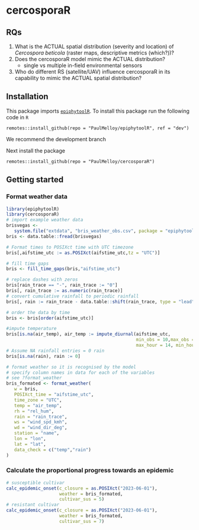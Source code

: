 # cercosporaR  

## RQs  

1) What is the ACTUAL spatial distribution (severity and location) of 
*Cercospora beticola* (raster maps, descriptive metrics (which?))?  
2) Does the cercosporaR model mimic the ACTUAL distribution?  
    - single vs multiple in-field environmental sensors  
3) Who do different RS (satellite/UAV) influence cercosporaR in its capability 
to mimic the ACTUAL spatial distribution?  

## Installation  

This package imports [`epiphytoolR`](https://github.com/PaulMelloy/epiphytoolR). 
To install this package run the following code in `R`
```
remotes::install_github(repo = "PaulMelloy/epiphytoolR", ref = "dev")
```
We recommend the development branch

Next install the package
```
remotes::install_github(repo = "PaulMelloy/cercosporaR")
```

## Getting started

### Format weather data  
```r
library(epiphytoolR)
library(cercosporaR)
# import example weather data
brisvegas <-
   system.file("extdata", "bris_weather_obs.csv", package = "epiphytoolR")
bris <- data.table::fread(brisvegas)

# Format times to POSIXct time with UTC timezone
bris[,aifstime_utc := as.POSIXct(aifstime_utc,tz = "UTC")]

# fill time gaps
bris <- fill_time_gaps(bris,"aifstime_utc")

# replace dashes with zeros
bris[rain_trace == "-", rain_trace := "0"]
bris[, rain_trace := as.numeric(rain_trace)]
# convert cumulative rainfall to periodic rainfall
bris[, rain := rain_trace - data.table::shift(rain_trace, type = "lead")][rain < 0, rain := rain_trace ]

# order the data by time
bris <- bris[order(aifstime_utc)]

#impute temperature
bris[is.na(air_temp), air_temp := impute_diurnal(aifstime_utc,
                                                 min_obs = 10,max_obs = 28,
                                                 max_hour = 14, min_hour = 5)]
# Assume NA rainfall entries = 0 rain
bris[is.na(rain), rain := 0]

# format weather so it is recognised by the model
# specify column names in data for each of the variables 
# see ?format_weather
bris_formated <- format_weather(
   w = bris,
   POSIXct_time = "aifstime_utc",
   time_zone = "UTC",
   temp = "air_temp",
   rh = "rel_hum",
   rain = "rain_trace",
   ws = "wind_spd_kmh",
   wd = "wind_dir_deg",
   station = "name",
   lon = "lon",
   lat = "lat",
   data_check = c("temp","rain")
)
```

### Calculate the proportional progress towards an epidemic  
```r
# susceptible cultivar
calc_epidemic_onset(c_closure = as.POSIXct("2023-06-01"),
                    weather = bris_formated,
                    cultivar_sus = 5)
# resistant cultivar                    
calc_epidemic_onset(c_closure = as.POSIXct("2023-06-01"),
                    weather = bris_formated,
                    cultivar_sus = 7)                    
                    
```
